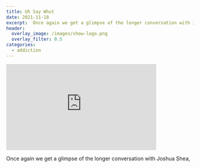 ```yaml
---
title: Uh Say Whut
date: 2021-11-18
excerpt:  Once again we get a glimpse of the longer conversation with Joshua Shea, 
header:
  overlay_image: /images/show-logo.png
  overlay_filter: 0.5
categories: 
  - addiction
---
```

<iframe src='https://open.spotify.com/embed/episode/4FFjF1Yu857UsXy3G3FhSG' width='80%' height='232' frameborder='0' allowtransparency='true' allow='encrypted-media'></iframe>

Once again we get a glimpse of the longer conversation with Joshua Shea, 
